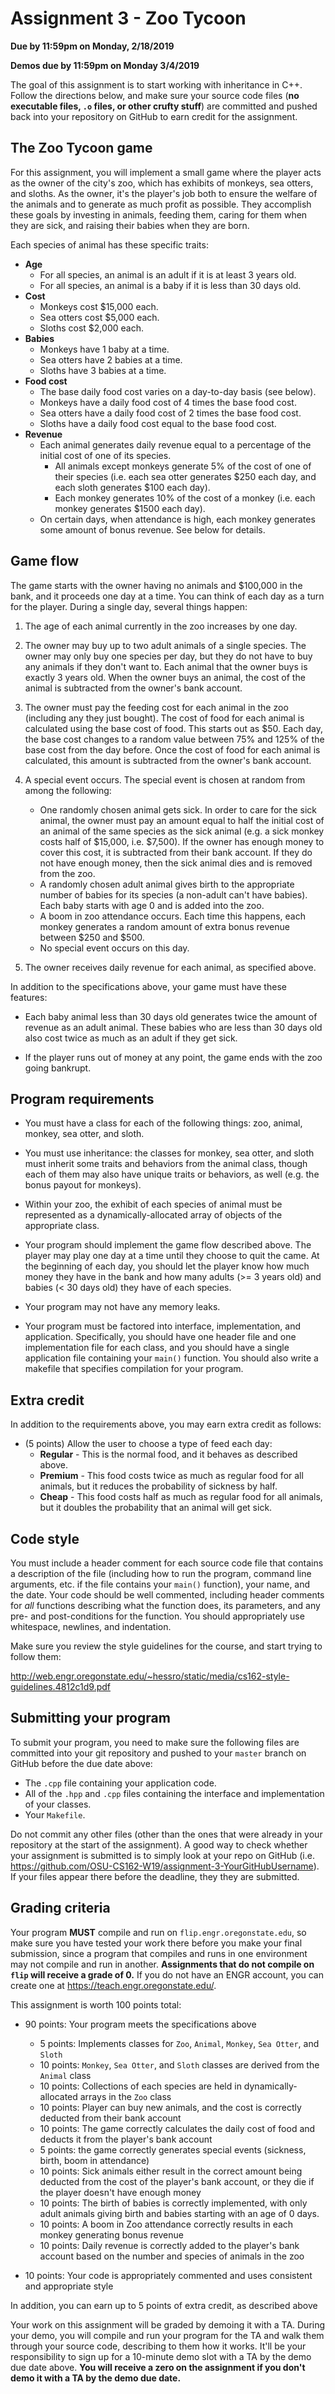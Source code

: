 # Assignment 3 - Zoo Tycoon
**Due by 11:59pm on Monday, 2/18/2019**

**Demos due by 11:59pm on Monday 3/4/2019**

The goal of this assignment is to start working with inheritance in C++.  Follow the directions below, and make sure your source code files (**no executable files, `.o` files, or other crufty stuff**) are committed and pushed back into your repository on GitHub to earn credit for the assignment.

## The Zoo Tycoon game

For this assignment, you will implement a small game where the player acts as the owner of the city's zoo, which has exhibits of monkeys, sea otters, and sloths.  As the owner, it's the player's job both to ensure the welfare of the animals and to generate as much profit as possible.  They accomplish these goals by investing in animals, feeding them, caring for them when they are sick, and raising their babies when they are born.

Each species of animal has these specific traits:
  * **Age**
    * For all species, an animal is an adult if it is at least 3 years old.
    * For all species, an animal is a baby if it is less than 30 days old.
  * **Cost**
    * Monkeys cost $15,000 each.
    * Sea otters cost $5,000 each.
    * Sloths cost $2,000 each.
  * **Babies**
    * Monkeys have 1 baby at a time.
    * Sea otters have 2 babies at a time.
    * Sloths have 3 babies at a time.
  * **Food cost**
    * The base daily food cost varies on a day-to-day basis (see below).
    * Monkeys have a daily food cost of 4 times the base food cost.
    * Sea otters have a daily food cost of 2 times the base food cost.
    * Sloths have a daily food cost equal to the base food cost.
  * **Revenue**
    * Each animal generates daily revenue equal to a percentage of the initial cost of one of its species.
      * All animals except monkeys generate 5% of the cost of one of their species (i.e. each sea otter generates $250 each day, and each sloth generates $100 each day).
      * Each monkey generates 10% of the cost of a monkey (i.e. each monkey generates $1500 each day).
    * On certain days, when attendance is high, each monkey generates some amount of bonus revenue.  See below for details.

## Game flow

The game starts with the owner having no animals and $100,000 in the bank, and it proceeds one day at a time.  You can think of each day as a turn for the player.  During a single day, several things happen:

  1. The age of each animal currently in the zoo increases by one day.

  2. The owner may buy up to two adult animals of a single species.  The owner may only buy one species per day, but they do not have to buy any animals if they don't want to.  Each animal that the owner buys is exactly 3 years old.  When the owner buys an animal, the cost of the animal is subtracted from the owner's bank account.

  3. The owner must pay the feeding cost for each animal in the zoo (including any they just bought).  The cost of food for each animal is calculated using the base cost of food.  This starts out as $50.  Each day, the base cost changes to a random value between 75% and 125% of the base cost from the day before.  Once the cost of food for each animal is calculated, this amount is subtracted from the owner's bank account.

  4. A special event occurs.  The special event is chosen at random from among the following:
      * One randomly chosen animal gets sick.  In order to care for the sick animal, the owner must pay an amount equal to half the initial cost of an animal of the same species as the sick animal (e.g. a sick monkey costs half of $15,000, i.e. $7,500).  If the owner has enough money to cover this cost, it is subtracted from their bank account.  If they do not have enough money, then the sick animal dies and is removed from the zoo.
      * A randomly chosen adult animal gives birth to the appropriate number of babies for its species (a non-adult can't have babies).  Each baby starts with age 0 and is added into the zoo.
      * A boom in zoo attendance occurs.  Each time this happens, each monkey generates a random amount of extra bonus revenue between $250 and $500.
      * No special event occurs on this day.

  5. The owner receives daily revenue for each animal, as specified above.

In addition to the specifications above, your game must have these features:
  * Each baby animal less than 30 days old generates twice the amount of revenue as an adult animal.  These babies who are less than 30 days old also cost twice as much as an adult if they get sick.

  * If the player runs out of money at any point, the game ends with the zoo going bankrupt.

## Program requirements

* You must have a class for each of the following things: zoo, animal, monkey, sea otter, and sloth.

* You must use inheritance: the classes for monkey, sea otter, and sloth must inherit some traits and behaviors from the animal class, though each of them may also have unique traits or behaviors, as well (e.g. the bonus payout for monkeys).

* Within your zoo, the exhibit of each species of animal must be represented as a dynamically-allocated array of objects of the appropriate class.

* Your program should implement the game flow described above.  The player may play one day at a time until they choose to quit the came.  At the beginning of each day, you should let the player know how much money they have in the bank and how many adults (>= 3 years old) and babies (< 30 days old) they have of each species.

* Your program may not have any memory leaks.

* Your program must be factored into interface, implementation, and application.  Specifically, you should have one header file and one implementation file for each class, and you should have a single application file containing your `main()` function.  You should also write a makefile that specifies compilation for your program.

## Extra credit

In addition to the requirements above, you may earn extra credit as follows:

  * (5 points) Allow the user to choose a type of feed each day:
    * **Regular** - This is the normal food, and it behaves as described above.
    * **Premium** - This food costs twice as much as regular food for all animals, but it reduces the probability of sickness by half.
    * **Cheap** - This food costs half as much as regular food for all animals, but it doubles the probability that an animal will get sick.

## Code style

You must include a header comment for each source code file that contains a description of the file (including how to run the program, command line arguments, etc. if the file contains your `main()` function), your name, and the date.  Your code should be well commented, including header comments for *all* functions describing what the function does, its parameters, and any pre- and post-conditions for the function.  You should appropriately use whitespace, newlines, and indentation.

Make sure you review the style guidelines for the course, and start trying to follow them:

http://web.engr.oregonstate.edu/~hessro/static/media/cs162-style-guidelines.4812c1d9.pdf

## Submitting your program

To submit your program, you need to make sure the following files are committed into your git repository and pushed to your `master` branch on GitHub before the due date above:
  * The `.cpp` file containing your application code.
  * All of the `.hpp` and `.cpp` files containing the interface and implementation of your classes.
  * Your `Makefile`.

Do not commit any other files (other than the ones that were already in your repository at the start of the assignment).  A good way to check whether your assignment is submitted is to simply look at your repo on GitHub (i.e. https://github.com/OSU-CS162-W19/assignment-3-YourGitHubUsername). If your files appear there before the deadline, they they are submitted.

## Grading criteria

Your program **MUST** compile and run on `flip.engr.oregonstate.edu`, so make sure you have tested your work there before you make your final submission, since a program that compiles and runs in one environment may not compile and run in another.  **Assignments that do not compile on `flip` will receive a grade of 0.**  If you do not have an ENGR account, you can create one at https://teach.engr.oregonstate.edu/.

This assignment is worth 100 points total:
  * 90 points: Your program meets the specifications above
    * 5 points: Implements classes for `Zoo`, `Animal`, `Monkey`, `Sea Otter`, and `Sloth`
    * 10 points: `Monkey`, `Sea Otter`, and `Sloth` classes are derived from the `Animal` class
    * 10 points: Collections of each species are held in dynamically-allocated arrays in the `Zoo` class
    * 10 points: Player can buy new animals, and the cost is correctly deducted from their bank account
    * 10 points: The game correctly calculates the daily cost of food and deducts it from the player's bank account
    * 5 points: the game correctly generates special events (sickness, birth, boom in attendance)
    * 10 points: Sick animals either result in the correct amount being deducted from the cost of the player's bank account, or they die if the player doesn't have enough money
    * 10 points: The birth of babies is correctly implemented, with only adult animals giving birth and babies starting with an age of 0 days.
    * 10 points: A boom in Zoo attendance correctly results in each monkey generating bonus revenue
    * 10 points: Daily revenue is correctly added to the player's bank account based on the number and species of animals in the zoo

  * 10 points: Your code is appropriately commented and uses consistent and appropriate style

In addition, you can earn up to 5 points of extra credit, as described above

Your work on this assignment will be graded by demoing it with a TA.  During your demo, you will compile and run your program for the TA and walk them through your source code, describing to them how it works.  It'll be your responsibility to sign up for a 10-minute demo slot with a TA by the demo due date above.  **You will receive a zero on the assignment if you don't demo it with a TA by the demo due date.**
